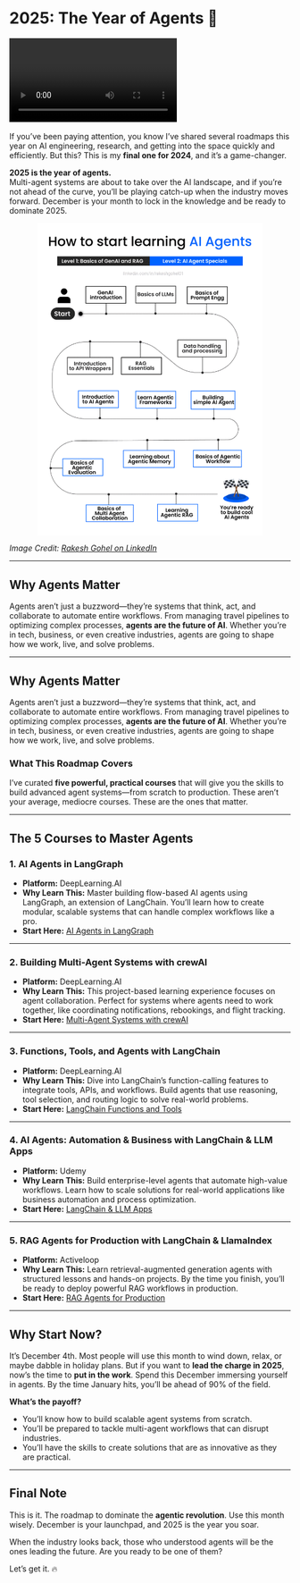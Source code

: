 # 2025: The Year of Agents 🚀  

<video controls src="media/runner-H.mp4" style="max-width:100%; height:auto;">Your browser does not support the video tag.</video>

If you’ve been paying attention, you know I’ve shared several roadmaps this year on AI engineering, research, and getting into the space quickly and efficiently. But this? This is my **final one for 2024**, and it’s a game-changer.

**2025 is the year of agents.**  
Multi-agent systems are about to take over the AI landscape, and if you’re not ahead of the curve, you’ll be playing catch-up when the industry moves forward. December is your month to lock in the knowledge and be ready to dominate 2025.  

<img src="media/agent-2025.png" alt="2025 - The Year of Agents" style="max-width:80%; height:auto; display:block; margin:0 auto;"/>

*Image Credit: [Rakesh Gohel on LinkedIn](https://www.linkedin.com/posts/rakeshgohel01_many-of-you-asked-for-an-ai-agent-learning-activity-7268270873931853824-3a3z/)*

--- 

## **Why Agents Matter**
Agents aren’t just a buzzword—they’re systems that think, act, and collaborate to automate entire workflows. From managing travel pipelines to optimizing complex processes, **agents are the future of AI**. Whether you’re in tech, business, or even creative industries, agents are going to shape how we work, live, and solve problems.

---

## **Why Agents Matter**
Agents aren’t just a buzzword—they’re systems that think, act, and collaborate to automate entire workflows. From managing travel pipelines to optimizing complex processes, **agents are the future of AI**. Whether you’re in tech, business, or even creative industries, agents are going to shape how we work, live, and solve problems.

### What This Roadmap Covers
I’ve curated **five powerful, practical courses** that will give you the skills to build advanced agent systems—from scratch to production. These aren’t your average, mediocre courses. These are the ones that matter.

---

## **The 5 Courses to Master Agents**

### 1. **AI Agents in LangGraph**  
- **Platform:** DeepLearning.AI  
- **Why Learn This:** Master building flow-based AI agents using LangGraph, an extension of LangChain. You’ll learn how to create modular, scalable systems that can handle complex workflows like a pro.  
- **Start Here:** [AI Agents in LangGraph](https://www.deeplearning.ai/short-courses/ai-agents-in-langgraph/)

---

### 2. **Building Multi-Agent Systems with crewAI**  
- **Platform:** DeepLearning.AI  
- **Why Learn This:** This project-based learning experience focuses on agent collaboration. Perfect for systems where agents need to work together, like coordinating notifications, rebookings, and flight tracking.  
- **Start Here:** [Multi-Agent Systems with crewAI](https://www.coursera.org/projects/multi-ai-agent-systems-with-crewai)

---

### 3. **Functions, Tools, and Agents with LangChain**  
- **Platform:** DeepLearning.AI  
- **Why Learn This:** Dive into LangChain’s function-calling features to integrate tools, APIs, and workflows. Build agents that use reasoning, tool selection, and routing logic to solve real-world problems.  
- **Start Here:** [LangChain Functions and Tools](https://www.deeplearning.ai/short-courses/functions-tools-agents-langchain/)

---

### 4. **AI Agents: Automation & Business with LangChain & LLM Apps**  
- **Platform:** Udemy  
- **Why Learn This:** Build enterprise-level agents that automate high-value workflows. Learn how to scale solutions for real-world applications like business automation and process optimization.  
- **Start Here:** [LangChain & LLM Apps](https://www.udemy.com/course/ai-agents-automation-business-with-langchain-llm-apps/)

---

### 5. **RAG Agents for Production with LangChain & LlamaIndex**  
- **Platform:** Activeloop  
- **Why Learn This:** Learn retrieval-augmented generation agents with structured lessons and hands-on projects. By the time you finish, you’ll be ready to deploy powerful RAG workflows in production.  
- **Start Here:** [RAG Agents for Production](https://learn.activeloop.ai/courses/rag)

---

## **Why Start Now?**
It’s December 4th. Most people will use this month to wind down, relax, or maybe dabble in holiday plans. But if you want to **lead the charge in 2025**, now’s the time to **put in the work**. Spend this December immersing yourself in agents. By the time January hits, you’ll be ahead of 90% of the field.

**What’s the payoff?**  
- You’ll know how to build scalable agent systems from scratch.  
- You’ll be prepared to tackle multi-agent workflows that can disrupt industries.  
- You’ll have the skills to create solutions that are as innovative as they are practical.

---

## **Final Note**
This is it. The roadmap to dominate the **agentic revolution**. Use this month wisely. December is your launchpad, and 2025 is the year you soar.  

When the industry looks back, those who understood agents will be the ones leading the future. Are you ready to be one of them?

Let’s get it. 🔥
